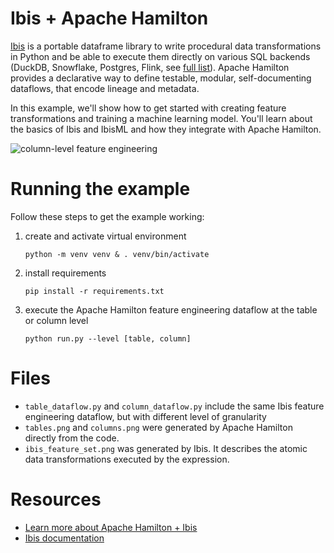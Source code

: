 # Ibis + Apache Hamilton

[Ibis](https://ibis-project.org/) is a portable dataframe library to write procedural data transformations in Python and be able to execute them directly on various SQL backends (DuckDB, Snowflake, Postgres, Flink, see [full list](https://ibis-project.org/support_matrix)). Apache Hamilton provides a declarative way to define testable, modular, self-documenting dataflows, that encode lineage and metadata.

In this example, we'll show how to get started with creating feature transformations and training a machine learning model. You'll learn about the basics of Ibis and IbisML and how they integrate with Apache Hamilton.


![column-level feature engineering](./columns.png)


# Running the example
Follow these steps to get the example working:
1. create and activate virtual environment

    ```script
    python -m venv venv & . venv/bin/activate
    ```
2. install requirements

    ```script
    pip install -r requirements.txt
    ```

3. execute the Apache Hamilton feature engineering dataflow at the table or column level

    ```script
    python run.py --level [table, column]
    ```

# Files
- `table_dataflow.py` and `column_dataflow.py` include the same Ibis feature engineering dataflow, but with different level of granularity
- `tables.png` and `columns.png` were generated by Apache Hamilton directly from the code.
- `ibis_feature_set.png` was generated by Ibis. It describes the atomic data transformations executed by the expression.


# Resources
- [Learn more about Apache Hamilton + Ibis](https://hamilton.dagworks.io/en/latest/integrations/ibis/)
- [Ibis documentation](https://ibis-project.org/)
